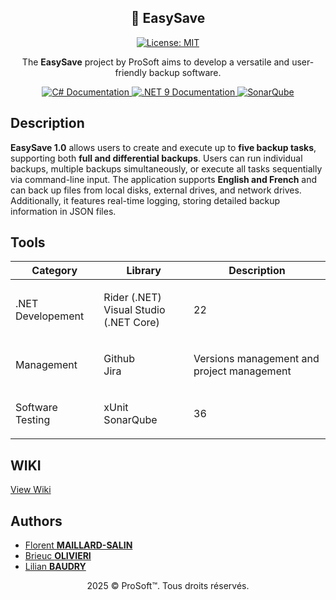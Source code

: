 <section align="center">
  <h1>
    💾 EasySave
  </h1>

  <a href="./LICENSE">  
    <img src="https://img.shields.io/badge/License-MIT-yellow.svg" alt="License: MIT">
  </a>

  <p>
    The <strong>EasySave</strong> project by ProSoft aims to develop a versatile and user-friendly backup software.
  </p>

  <div>
    <a href="https://learn.microsoft.com/en-us/dotnet/csharp/" target="_blank">
      <img src="https://img.shields.io/badge/Language-C%23-purple.svg" alt="C# Documentation">
    </a>
    <a href="https://learn.microsoft.com/en-us/dotnet/whats-new/dotnet-9" target="_blank">
      <img src="https://img.shields.io/badge/Framework-.NET%209-darkblue.svg" alt=".NET 9 Documentation">
    </a>
    <a href="https://www.sonarsource.com/" target="_blank">
      <img src="https://img.shields.io/badge/Code%20Quality-SonarQube-4E9BCD.svg" alt="SonarQube">
    </a>
  </div>
</section>


<h2>Description</h2>
<p>
<strong>EasySave 1.0</strong>  allows users to create and execute up to <strong>five backup tasks</strong>, supporting both <strong>full and differential backups</strong>. Users can run individual backups, multiple backups simultaneously, or execute all tasks sequentially via command-line input. The application supports <strong>English and French</strong> and can back up files from local disks, external drives, and network drives. Additionally, it features real-time logging, storing detailed backup information  in JSON files.
</p>



<h2>Tools</h2>

<table>
    <thead>
        <tr>
            <th scope="col">Category</th>
            <th scope="col">Library</th>
            <th scope="col">Description</th>
        </tr>
    </thead>
    <tbody>
        <tr>
            <td>.NET Developement</td>
            <td>
                <ul style="list-style-type: none; padding: 0;">
                    <li>Rider (.NET)</li>
                    <li>Visual Studio (.NET Core)</li>
                </ul>
            </td>
            <td>22</td>
        </tr>
        <tr>
            <td>Management</td>
            <td>
                <ul style="list-style-type: none; padding: 0;">
                    <li>Github</li>
                    <li>Jira</li>
                </ul>
            </td>
            <td>Versions management and project management</td>
        </tr>
        <tr>
            <td>Software Testing</td>
            <td>
                <ul style="list-style-type: none; padding: 0;">
                    <li>xUnit</li>
                    <li>SonarQube</li>
                </ul>
            </td>
            <td>36</td>
        </tr>
    </tbody>
</table>

<h2>WIKI</h2>
<a href "./📕 EasySave WIKI.pdf">View Wiki</a>

<h2>Authors</h2>

<ul>
  <li><a href="mailto:florent.maillardsalin@viacesi.fr">Florent <strong>MAILLARD-SALIN</strong></a></li>
  <li><a href="mailto:brieuc.olivieri@viacesi.fr">Brieuc <strong>OLIVIERI</strong></a></li>
  <li><a href="mailto:lilian.baudry@viacesi.fr">Lilian <strong>BAUDRY</strong></a></li>
</ul>


<p align="center">
  2025 © ProSoft™. Tous droits réservés.
</p>